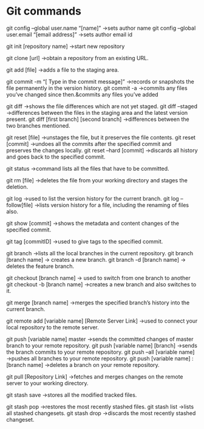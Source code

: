 # Git commands
git config –global user.name “[name]” ->sets author name
git config –global user.email “[email address]” ->sets author email id

git init [repository name] ->start new repository

git clone [url] ->obtain a repository from an existing URL.

git add [file] ->adds a file to the staging area.

git commit -m “[ Type in the commit message]” ->records or snapshots the file permanently in the version history.
git commit -a ->commits any files you’ve changed since then.&commits any files you’ve added

git diff ->shows the file differences which are not yet staged.
git diff –staged ->differences between the files in the staging area and the latest version present.
git diff [first branch] [second branch] ->differences between the two branches mentioned.

git reset [file] ->unstages the file, but it preserves the file contents.
git reset [commit] ->undoes all the commits after the specified commit and preserves the changes locally.
git reset –hard [commit] ->discards all history and goes back to the specified commit.

git status ->command lists all the files that have to be committed.

git rm [file] ->deletes the file from your working directory and stages the deletion.

git log ->used to list the version history for the current branch.
git log –follow[file] ->lists version history for a file, including the renaming of files also.

git show [commit] ->shows the metadata and content changes of the specified commit.

git tag [commitID] ->used to give tags to the specified commit.

git branch ->lists all the local branches in the current repository.
git branch [branch name] -> creates a new branch.
git branch -d [branch name] -> deletes the feature branch.

git checkout [branch name] -> used to switch from one branch to another
git checkout -b [branch name] ->creates a new branch and also switches to it.

git merge [branch name] ->merges the specified branch’s history into the current branch.

git remote add [variable name] [Remote Server Link] ->used to connect your local repository to the remote server.

git push [variable name] master ->sends the committed changes of master branch to your remote repository.
git push [variable name] [branch] ->sends the branch commits to your remote repository.
git push –all [variable name] ->pushes all branches to your remote repository.
git push [variable name] :[branch name] ->deletes a branch on your remote repository.

git pull [Repository Link] ->fetches and merges changes on the remote server to your working directory.

git stash save ->stores all the modified tracked files.

git stash pop ->restores the most recently stashed files.
git stash list ->lists all stashed changesets.
git stash drop ->discards the most recently stashed changeset.

